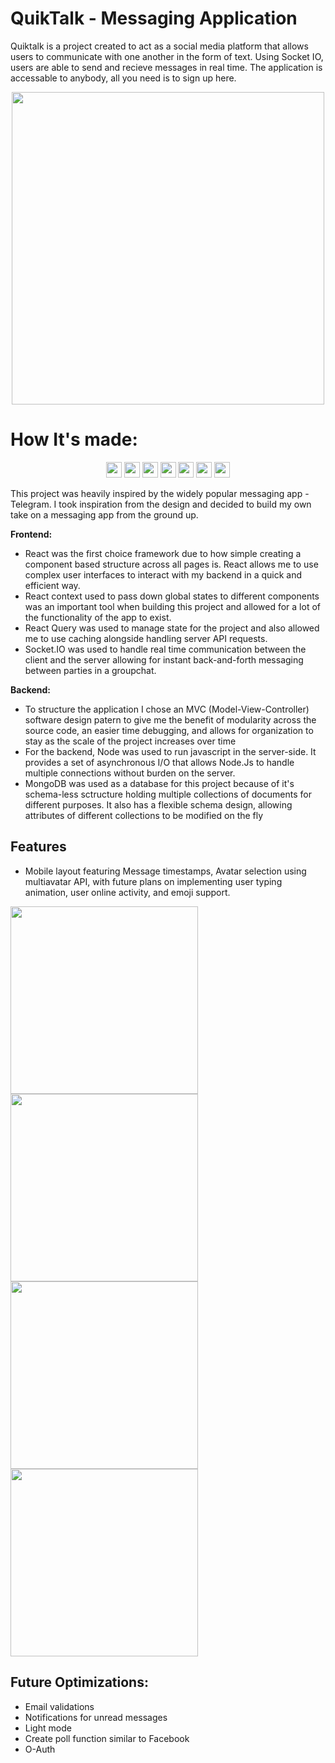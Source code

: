 # QuikTalk - Messaging Application

Quiktalk is a project created to act as a social media platform that allows users to communicate with one another in the form of text. Using Socket IO, users are able to send and recieve messages in real time. The application is accessable to anybody, all you need is to sign up here.

<p align="center" >
<img src="https://github.com/MarkoSOE/MarkoSOE/blob/main/QuikTalkDemo.gif" height="500px" />
</p>

# How It's made:

<p align="center">
<img src="https://img.shields.io/badge/react-%2320232a.svg?style=for-the-badge&logo=react&logoColor=%2361DAFB" height=25>
<img src="https://img.shields.io/badge/express.js-%23404d59.svg?style=for-the-badge&logo=express&logoColor=%2361DAFB" height=25>
<img src="https://img.shields.io/badge/node.js-6DA55F?style=for-the-badge&logo=node.js&logoColor=white" height=25>
<img src="https://img.shields.io/badge/MongoDB-%234ea94b.svg?style=for-the-badge&logo=mongodb&logoColor=white" height=25>
<img src="https://img.shields.io/badge/javascript-%23323330.svg?style=for-the-badge&logo=javascript&logoColor=%23F7DF1E" height=25>
<img src="https://img.shields.io/badge/css3-%231572B6.svg?style=for-the-badge&logo=css3&logoColor=white" height=25>
<img src="https://img.shields.io/badge/Socket.io-black?style=for-the-badge&logo=socket.io&badgeColor=010101" height=25>
</p>

This project was heavily inspired by the widely popular messaging app - Telegram. I took inspiration from the design and decided to build my own take on a messaging app from the ground up.

<b>Frontend: </b>

- React was the first choice framework due to how simple creating a component based structure across all pages is. React allows me to use complex user interfaces to interact with my backend in a quick and efficient way.
- React context used to pass down global states to different components was an important tool when building this project and allowed for a lot of the functionality of the app to exist.
- React Query was used to manage state for the project and also allowed me to use caching alongside handling server API requests.
- Socket.IO was used to handle real time communication between the client and the server allowing for instant back-and-forth messaging between parties in a groupchat.

<b>Backend: </b>

- To structure the application I chose an MVC (Model-View-Controller) software design patern to give me the benefit of modularity across the source code, an easier time debugging, and allows for organization to stay as the scale of the project increases over time
- For the backend, Node was used to run javascript in the server-side. It provides a set of asynchronous I/O that allows Node.Js to handle multiple connections without burden on the server.
- MongoDB was used as a database for this project because of it's schema-less sctructure holding multiple collections of documents for different purposes. It also has a flexible schema design, allowing attributes of different collections to be modified on the fly

## Features

- Mobile layout featuring Message timestamps, Avatar selection using multiavatar API, with future plans on implementing user typing animation, user online activity, and emoji support.

<img src="https://github.com/MarkoSOE/QuikTalk/blob/main/frontend/src/assets/GroupChat.png?raw=true" width="300px"><img src="https://github.com/MarkoSOE/QuikTalk/blob/main/frontend/src/assets/MessageList.png?raw=true" width="300px">
<img src="https://github.com/MarkoSOE/QuikTalk/blob/main/frontend/src/assets/Login.png?raw=true" width="300px"><img src="https://github.com/MarkoSOE/QuikTalk/blob/main/frontend/src/assets/AvatarSelection.png?raw=true" width="300px">

## Future Optimizations:

- Email validations
- Notifications for unread messages
- Light mode
- Create poll function similar to Facebook
- O-Auth
